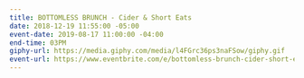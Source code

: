 ```yaml
---
title: BOTTOMLESS BRUNCH - Cider & Short Eats
date: 2018-12-19 11:55:00 -05:00
event-date: 2019-08-17 11:00:00 -04:00
end-time: 03PM
giphy-url: https://media.giphy.com/media/l4FGrc36ps3naFSow/giphy.gif
event-url: https://www.eventbrite.com/e/bottomless-brunch-cider-short-eats-tickets-68707555147
---
```


